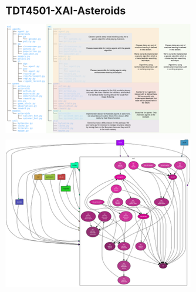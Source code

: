 # TDT4501-XAI-Asteroids



![project-structure](./resources/images/xai-package-structure.png)

![xai-dependency-graph](./resources/xai_dependency_graph.svg)